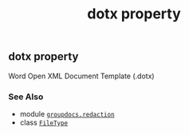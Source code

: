 ﻿---
title: dotx property
second_title: GroupDocs.Redaction for Python via .NET API References
description: 
type: docs
url: /python-net/groupdocs.redaction/filetype/dotx/
is_root: false
weight: 130
---

## dotx property


Word Open XML Document Template (.dotx)

### See Also
* module [`groupdocs.redaction`](../../)
* class [`FileType`](/redaction/python-net/groupdocs.redaction/filetype)
